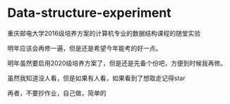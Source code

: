 # Data-structure-experiment
重庆邮电大学2016级培养方案的计算机专业的数据结构课程的随堂实验


明年应该会再修一遍，但是还是希望今年能考的好一点。

明年虽然要启用2020级培养方案了，但是还是先备个份吧，方便到时候我再修。

虽然我知道没人看，但是如果有人看，如果看到了想取走记得star

再者，不要抄作业，自己做，简单的
